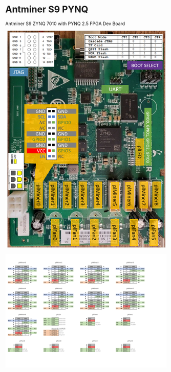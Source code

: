 # Antminer S9 PYNQ
 Antminer S9 ZYNQ 7010 with PYNQ 2.5 FPGA Dev Board

<img src="resource/Antminer S9 Pin Mapping.png" width="500px"><br><br>
<img src="resource/Antminer S9 - GPIO Pinout.jpg" width="1000px">